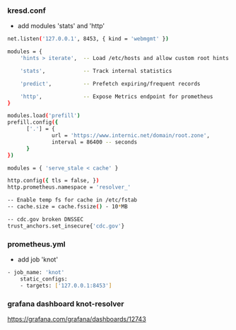 ### kresd.conf
- add modules 'stats' and 'http'
```sh
net.listen('127.0.0.1', 8453, { kind = 'webmgmt' })

modules = {
    'hints > iterate',  -- Load /etc/hosts and allow custom root hints

    'stats',            -- Track internal statistics

    'predict',          -- Prefetch expiring/frequent records

    'http',             -- Expose Metrics endpoint for prometheus
}

modules.load('prefill')
prefill.config({
      ['.'] = {
              url = 'https://www.internic.net/domain/root.zone',
              interval = 86400 -- seconds
      }
})

modules = { 'serve_stale < cache' }

http.config({ tls = false, })
http.prometheus.namespace = 'resolver_'

-- Enable temp fs for cache in /etc/fstab
-- cache.size = cache.fssize() - 10*MB

-- cdc.gov broken DNSSEC
trust_anchors.set_insecure{'cdc.gov'}

```

### prometheus.yml
- add job 'knot'
```sh
- job_name: 'knot'
    static_configs:
    - targets: ['127.0.0.1:8453']
```

### grafana dashboard knot-resolver
https://grafana.com/grafana/dashboards/12743
